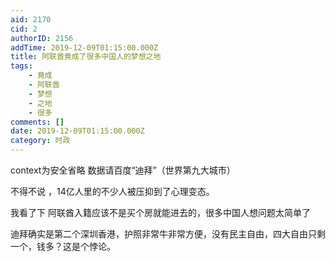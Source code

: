 ```yaml
---
aid: 2170
cid: 2
authorID: 2156
addTime: 2019-12-09T01:15:00.000Z
title: 阿联酋竟成了很多中国人的梦想之地
tags:
    - 竟成
    - 阿联酋
    - 梦想
    - 之地
    - 很多
comments: []
date: 2019-12-09T01:15:00.000Z
category: 时政
---
```


context为安全省略 数据请百度“迪拜”（世界第九大城市）

不得不说 ，14亿人里的不少人被压抑到了心理变态。

我看了下 阿联酋入籍应该不是买个房就能进去的，很多中国人想问题太简单了

迪拜确实是第二个深圳香港，护照非常牛非常方便，没有民主自由，四大自由只剩一个，钱多？这是个悖论。
